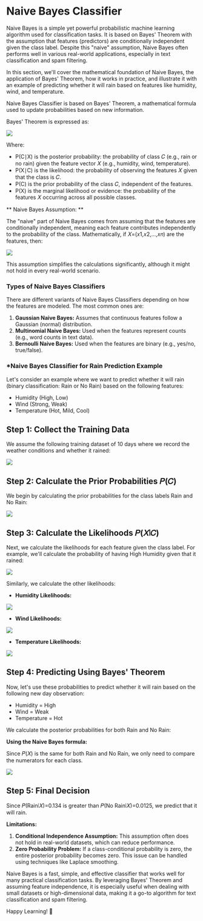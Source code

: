 # **Naive Bayes Classifier**
Naive Bayes is a simple yet powerful probabilistic machine learning algorithm used for classification tasks. It is based on Bayes' Theorem with the assumption that features (predictors) are conditionally independent given the class label. Despite this "naive" assumption, Naive Bayes often performs well in various real-world applications, especially in text classification and spam filtering.

In this section, we'll cover the mathematical foundation of Naive Bayes, the application of Bayes' Theorem, how it works in practice, and illustrate it with an example of predicting whether it will rain based on features like humidity, wind, and temperature.

Naive Bayes Classifier is based on Bayes' Theorem, a mathematical formula used to update probabilities based on new information.

Bayes' Theorem is expressed as:

![](https://github.com/shubham031194/Machine-Learning/blob/main/Naive%20Bayes/assets/Naive_Bayes_byes_theorem.jpg)

Where:
* P(C∣X) is the posterior probability: the probability of class 𝐶 (e.g., rain or no rain) given the feature vector 𝑋 (e.g., humidity, wind, temperature).
* P(X∣C) is the likelihood: the probability of observing the features 𝑋 given that the class is 𝐶.
* P(C) is the prior probability of the class 𝐶, independent of the features.
* P(X) is the marginal likelihood or evidence: the probability of the features 𝑋 occurring across all possible classes.

** Naive Bayes Assumption: **

The "naive" part of Naive Bayes comes from assuming that the features are conditionally independent, meaning each feature contributes independently to the probability of the class. Mathematically, if 𝑋=(𝑥1,𝑥2,...,𝑥𝑛) are​ the features, then:

![](https://github.com/shubham031194/Machine-Learning/blob/main/Naive%20Bayes/assets/Naive_Bayes_features.jpg)

This assumption simplifies the calculations significantly, although it might not hold in every real-world scenario.

### **Types of Naive Bayes Classifiers**

There are different variants of Naive Bayes Classifiers depending on how the features are modeled. The most common ones are:

1. **Gaussian Naive Bayes:** Assumes that continuous features follow a Gaussian (normal) distribution.
2. **Multinomial Naive Bayes:** Used when the features represent counts (e.g., word counts in text data).
3. **Bernoulli Naive Bayes:** Used when the features are binary (e.g., yes/no, true/false).

### ***Naive Bayes Classifier for Rain Prediction Example**

Let's consider an example where we want to predict whether it will rain (binary classification: Rain or No Rain) based on the following features:

* Humidity (High, Low)
* Wind (Strong, Weak)
* Temperature (Hot, Mild, Cool)

## **Step 1: Collect the Training Data**

We assume the following training dataset of 10 days where we record the weather conditions and whether it rained:

![](https://github.com/shubham031194/Machine-Learning/blob/main/Naive%20Bayes/assets/Naive_Bayes_dataset.jpg)

## **Step 2: Calculate the Prior Probabilities 𝑃(𝐶)**

We begin by calculating the prior probabilities for the class labels Rain and No Rain:

![](https://github.com/shubham031194/Machine-Learning/blob/main/Naive%20Bayes/assets/Naive_Bayes_prob_labels.jpg)

## **Step 3: Calculate the Likelihoods 𝑃(𝑋∣𝐶)**

Next, we calculate the likelihoods for each feature given the class label. For example, we'll calculate the probability of having High Humidity given that it rained:

![](https://github.com/shubham031194/Machine-Learning/blob/main/Naive%20Bayes/assets/Naive_Bayes_prob_high_humidity_rain.jpg)

Similarly, we calculate the other likelihoods:

* **Humidity Likelihoods:**

![](https://github.com/shubham031194/Machine-Learning/blob/main/Naive%20Bayes/assets/Naive_Bayes_humidity_likelihood.jpg)

* **Wind Likelihoods:**

![](https://github.com/shubham031194/Machine-Learning/blob/main/Naive%20Bayes/assets/Naive_Bayes_wind_likelihood.jpg)

* **Temperature Likelihoods:**

![](https://github.com/shubham031194/Machine-Learning/blob/main/Naive%20Bayes/assets/Naive_Bayes_temp_likelihood.jpg)

## **Step 4: Predicting Using Bayes' Theorem**

Now, let's use these probabilities to predict whether it will rain based on the following new day observation:

* Humidity = High
* Wind = Weak
* Temperature = Hot

We calculate the posterior probabilities for both Rain and No Rain:

**Using the Naive Bayes formula:**

Since 𝑃(𝑋) is the same for both Rain and No Rain, we only need to compare the numerators for each class.

![](https://github.com/shubham031194/Machine-Learning/blob/main/Naive%20Bayes/assets/Naive_Bayes_result.jpg)

## **Step 5: Final Decision**

Since 𝑃(Rain∣𝑋)=0.134 is greater than 𝑃(No Rain∣𝑋)=0.0125, we predict that it will rain.

**Limitations:**
1. **Conditional Independence Assumption:** This assumption often does not hold in real-world datasets, which can reduce performance.
2. **Zero Probability Problem:** If a class-conditional probability is zero, the entire posterior probability becomes zero. This issue can be handled using techniques like Laplace smoothing.


Naive Bayes is a fast, simple, and effective classifier that works well for many practical classification tasks. By leveraging Bayes' Theorem and assuming feature independence, it is especially useful when dealing with small datasets or high-dimensional data, making it a go-to algorithm for text classification and spam filtering.

Happy Learning! 🎉
